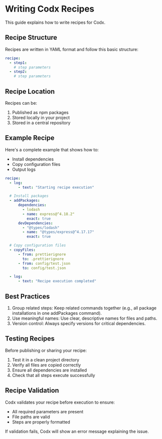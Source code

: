 # Writing Codx Recipes

This guide explains how to write recipes for Codx.

## Recipe Structure

Recipes are written in YAML format and follow this basic structure:

```yaml
recipe:
  - step1:
    # step parameters
  - step2:
    # step parameters
```

## Recipe Location

Recipes can be:

1. Published as npm packages
2. Stored locally in your project
3. Stored in a central repository

## Example Recipe

Here's a complete example that shows how to:

* Install dependencies
* Copy configuration files
* Output logs

```yaml
recipe:
  - log:
      - text: "Starting recipe execution"

  # Install packages
  - addPackages:
      dependencies:
        - lodash
        - name: express@^4.18.2"
          exact: true
      devDependencies:
        - "@types/lodash"
        - name: "@types/express@^4.17.17"
          exact: true

  # Copy configuration files
  - copyFiles:
      - from: prettierignore
        to: .prettierignore
      - from: config/test.json
        to: config/test.json

  - log:
      - text: "Recipe execution completed"
```

## Best Practices

1. Group related steps: Keep related commands together (e.g., all package installations in one addPackages command).
2. Use meaningful names: Use clear, descriptive names for files and paths.
3. Version control: Always specify versions for critical dependencies.

## Testing Recipes

Before publishing or sharing your recipe:

1. Test it in a clean project directory
2. Verify all files are copied correctly
3. Ensure all dependencies are installed
4. Check that all steps execute successfully

## Recipe Validation

Codx validates your recipe before execution to ensure:

* All required parameters are present
* File paths are valid
* Steps are properly formatted

If validation fails, Codx will show an error message explaining the issue.